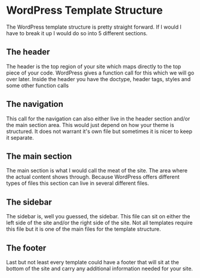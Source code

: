 # WordPress Template Structure

The WordPress template structure is pretty straight forward. If I would I have to break it up I would do so into 5 different sections.

## The header

The header is the top region of your site which maps directly to the top piece of your code. WordPress gives a function call for this which we will go over later. Inside the header you have the doctype, header tags, styles and some other function calls

## The navigation

This call for the navigation can also either live in the header section and/or the main section area. This would just depend on how your theme is structured. It does not warrant it's own file but sometimes it is nicer to keep it separate.

## The main section

The main section is what I would call the meat of the site. The area where the actual content shows through. Because WordPress offers different types of files this section can live in several different files.

## The sidebar

The sidebar is, well you guessed, the sidebar. This file can sit on either the left side of the site and/or the right side of the site. Not all templates require this file but it is one of the main files for the template structure.

## The footer

Last but not least every template could have a footer that will sit at the bottom of the site and carry any additional information needed for your site.